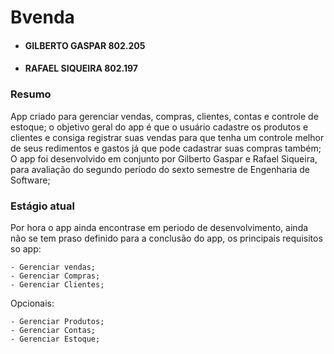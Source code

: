 # Bvenda
- #### GILBERTO GASPAR 802.205
- #### RAFAEL SIQUEIRA 802.197

### Resumo
App criado para gerenciar vendas, compras, clientes, contas e controle de estoque;
o objetivo geral do app é que o usuário cadastre os produtos e clientes e consiga registrar suas vendas para que tenha um controle melhor de seus redimentos e gastos já que pode cadastrar suas compras também;
O app foi desenvolvido em conjunto por Gilberto Gaspar e Rafael Siqueira, para avaliação do segundo período do sexto semestre de Engenharia de Software;

### Estágio atual

Por hora o app ainda encontrase em periodo de desenvolvimento, ainda não se tem praso definido para a conclusão do app, os principais requisitos so app:

	- Gerenciar vendas;
	- Gerenciar Compras;
	- Gerenciar Clientes;

Opcionais:

    - Gerenciar Produtos;
    - Gerenciar Contas;
    - Gerenciar Estoque;